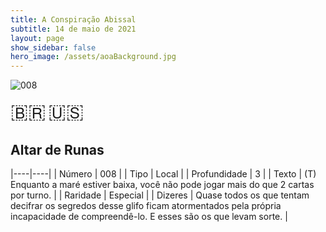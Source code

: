 ```yaml
---
title: A Conspiração Abissal
subtitle: 14 de maio de 2021
layout: page
show_sidebar: false
hero_image: /assets/aoaBackground.jpg
---
```


![008](https://cards-keyforge.s3.eu-north-1.amazonaws.com/media/pt/tac/008.png)

<span title="Português" style="font-size: 32px;cursor: pointer;" onclick="javascript:document.querySelector('img[alt=\'008\']').src=document.querySelector('img[alt=\'008\']').src.replace(/media\/[^/]+/, 'media/pt')">🇧🇷</span>
<span title="English" style="font-size: 32px;cursor: pointer;" onclick="javascript:document.querySelector('img[alt=\'008\']').src=document.querySelector('img[alt=\'008\']').src.replace(/media\/[^/]+/, 'media/en')">🇺🇸</span>

## Altar de Runas

|----|----|
| Número | 008 |
| Tipo | Local |
| Profundidade | 3 |
| Texto | (T) Enquanto a maré estiver baixa, você não pode jogar mais  do que 2 cartas por turno. |
| Raridade | Especial |
| Dizeres | Quase todos os que tentam decifrar os segredos desse glifo ficam  atormentados pela própria incapacidade de compreendê-lo.  E esses são os que levam sorte. |
